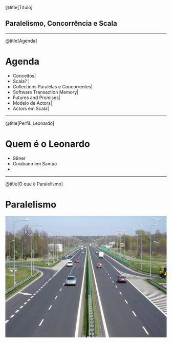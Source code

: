 @title[Título]

## Paralelismo, Concorrência e Scala

---

@title[Agenda]

# Agenda

- Conceitos|
- Scala? |
- Collections Paralelas e Concorrentes|
- Software Transaction Memory|
- Futures and Promises|
- Modelo de Actors|
- Actors em Scala|

---
@title[Perfil: Leonardo]

# Quem é o Leonardo
- 99ner
- Cuiabano em Sampa
-
---

@title[O que é Paralelismo]

# Paralelismo

![Paralelismo](assets/parallelism.jpg)
